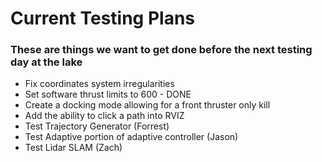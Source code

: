 # **Current Testing Plans**

### These are things we want to get done before the next testing day at the lake
* Fix coordinates system irregularities
* Set software thrust limits to 600 - DONE
* Create a docking mode allowing for a front thruster only kill
* Add the ability to click a path into RVIZ
* Test Trajectory Generator (Forrest)
* Test Adaptive portion of adaptive controller (Jason)
* Test Lidar SLAM (Zach)